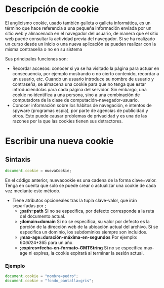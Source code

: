 # Descripción de cookie 
El anglicismo cookie, usado también galleta o galleta informática, es un término que hace referencia a una pequeña información enviada por un sitio web y almacenada en el navegador del usuario, de manera que el sitio web puede consultar la actividad previa del navegador. Si se ha realizado un curso desde un inicio o una nueva aplicación se pueden realizar con la misma contraseña o no en su sistema

Sus principales funciones son:

- Recordar accesos: conocer si ya se ha visitado la página para actuar en consecuencia, por ejemplo mostrando o no cierto contenido, recordar a un usuario, etc. Cuando un usuario introduce su nombre de usuario y contraseña, se almacena una cookie para que no tenga que estar introduciéndolas para cada página del servidor. Sin embargo, una cookie no identifica a una persona, sino a una combinación de computadora de la clase de computación-navegador-usuario.
- Conocer información sobre los hábitos de navegación, e intentos de spyware (programas espía), por parte de agencias de publicidad y otros. Esto puede causar problemas de privacidad y es una de las razones por la que las cookies tienen sus detractores.

# Escribir una nueva cookie
## Sintaxis
```javascript
document.cookie = nuevaCookie;
```
En el código anterior, nuevacookie es una cadena de la forma clave=valor. Tenga en cuenta que solo se puede crear o actualizar una cookie de cada vez mediante este método. 
- Tiene atributos opcioneales tras la tupla clave-valor, que irán separfadas por ;
  - **;path=path** Si no se especifica, por defecto corresponde a la ruta del documento actual.
  - **;domain=domain** Si no se especifica, su valor por defecto es la porción de la dirección web de la ubicación actual del archivo. Si se especifica un dominio, los subdominios siempre son incluidos.
  - **;max-age=duración-máxima-en-segundos** Por ejemplo: 60*60*24*365 para un año.
  - **;expires=fecha-en-formato-GMTString** Si no se especifica max-age ni expires, la cookie expirará al terminar la sesión actual.

### Ejemplo
```javascript
document.cookie = "nombre=pedro";
document.cookie = "fondo_pantalla=gris";
```

